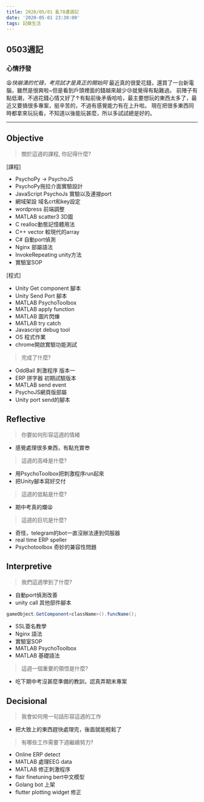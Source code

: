 ```yaml
---
title: 2020/05/01 亂78遭週記
date: '2020-05-01 23:30:00'
tags: 記錄生活
---
```

## **0503週記**

### 心情抒發
😫*快崩潰的忙碌，考完試才是真正的開始阿*
最近真的很愛花錢，還買了一台新電腦，雖然是很爽啦~但是看到戶頭裡面的錢越來越少😢就覺得有點難過。
前陣子有點低潮，不過花錢心情又好了↑有點前後矛盾哈哈，最主要想玩的東西太多了，最近又要搞很多專案，挺辛苦的，不過有感覺能力有在上升啦。
現在把很多東西同時都拿來玩玩看，不知道以後能玩甚麼，所以多試試總是好的。

---
<!-- more -->
## **Objective**

> 關於這週的課程, 你記得什麼?

[課程]
- PsychoPy -> PsychoJS
- PsychoPy拖拉介面實驗設計
- JavaScript PsychoJs 實驗以及連接port
- 網域架設 域名crt和key設定
- wordpress 前端調整
- MATLAB scatter3 3D圖
- C realloc動態記憶體用法
- C++ vector 較現代的array
- C# 自動port偵測
- Nginx 部屬語法
- InvokeRepeating unity方法
- 實驗室SOP

[程式]
- Unity Get component 腳本
- Unity Send Port 腳本
- MATLAB PsychoToolbox
- MATLAB apply function
- MATLAB 圖片閃爍
- MATLAB try catch
- Javascript debug tool
- OS 程式作業
- chrome開啟實驗功能測試

> 完成了什麼?

- OddBall 刺激程序 版本一
- ERP 拼字器 初期試驗版本
- MATLAB send event
- PsychoJS網頁版部屬
- Unity port send的腳本


## **Reflective**

> 你要如何形容這週的情緒

* 感覺處理很多東西，有點充實😎

> 這週的高峰是什麼?

* 用PsychoToolbox把刺激程序run起來
* 把Unity腳本寫好交付

> 這週的低點是什麼?

* 期中考真的爛😫

> 這週的巨坑是什麼?

* 奇怪，telegram的bot一直沒辦法連到伺服器
* real time ERP speller
* Psychotoolbox 奇妙的兼容性問題

## **Interpretive**

> 我們這週學到了什麼?

- 自動port偵測改善
- unity call 其他部件腳本 
``` C#
gameObject.GetComponent<className>().funcName();
```
- SSL簽名教學
- Nginx 語法
- 實驗室SOP
- MATLAB PsychoToolbox
- MATLAB 基礎語法


> 這週一個重要的領悟是什麼?

* 吃下期中考沒甚麼準備的教訓，認真弄期末專案

## **Decisional**

> 我會如何用一句話形容這週的工作

* 把大致上的東西趕快處理完，後面就能輕鬆了

> 有哪些工作需要下週繼續努力?

- Online ERP detect
- MATLAB 處理EEG data
- MATLAB 修正刺激程序
- flair finetuning bert中文模型
- Golang bot 上架
- flutter plotting widget 修正

